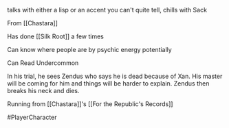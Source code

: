 talks with either a lisp or an accent you can't quite tell, chills with Sack

From [[Chastara]]

Has done [[Silk Root]] a few times

<!OOC>Can know where people are by psychic energy potentially
Can Read Undercommon

In his trial, he sees Zendus who says he is dead because of Xan. His master will be coming for him and things will be harder to explain. Zendus then breaks his neck and dies.

Running from [[Chastara]]'s [[For the Republic's Records]]

#PlayerCharacter 